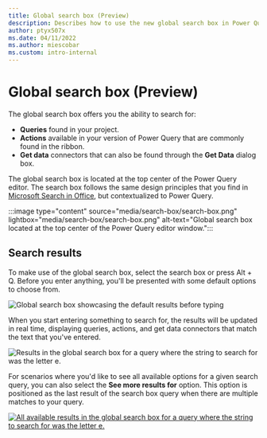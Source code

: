 ```yaml
---
title: Global search box (Preview)
description: Describes how to use the new global search box in Power Query.
author: ptyx507x
ms.date: 04/11/2022
ms.author: miescobar
ms.custom: intro-internal
---
```


# Global search box (Preview)

The global search box offers you the ability to search for:

* **Queries** found in your project.
* **Actions** available in your version of Power Query that are commonly found in the ribbon.
* **Get data** connectors that can also be found through the **Get Data** dialog box.

The global search box is located at the top center of the Power Query editor. The search box follows the same design principles that you find in [Microsoft Search in Office](https://support.microsoft.com/office/find-what-you-need-with-microsoft-search-in-office-2457d4d8-48a8-4ad4-ab89-5a0657aa8446), but contextualized to Power Query.

:::image type="content" source="media/search-box/search-box.png" lightbox="media/search-box/search-box.png" alt-text="Global search box located at the top center of the Power Query editor window.":::
## Search results

To make use of the global search box, select the search box or press Alt + Q. Before you enter anything, you'll be presented with some default options to choose from.

![Global search box showcasing the default results before typing](media/search-box/default-view.png)

When you start entering something to search for, the results will be updated in real time, displaying queries, actions, and get data connectors that match the text that you've entered.

![Results in the global search box for a query where the string to search for was the letter e.](media/search-box/results-for-e.png)

For scenarios where you'd like to see all available options for a given search query, you can also select the **See more results for** option. This option is positioned as the last result of the search box query when there are multiple matches to your query.

[![All available results in the global search box for a query where the string to search for was the letter e.](media/search-box/all-available-results-for-e.png)](media/search-box/all-available-results-for-e.png#lightbox)